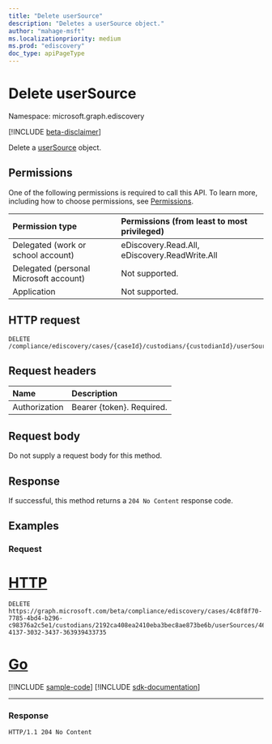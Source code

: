 ```yaml
---
title: "Delete userSource"
description: "Deletes a userSource object."
author: "mahage-msft"
ms.localizationpriority: medium
ms.prod: "ediscovery"
doc_type: apiPageType
---
```


# Delete userSource

Namespace: microsoft.graph.ediscovery

[!INCLUDE [beta-disclaimer](../../includes/beta-disclaimer.md)]

Delete a [userSource](../resources/ediscovery-usersource.md) object.

## Permissions

One of the following permissions is required to call this API. To learn more, including how to choose permissions, see [Permissions](/graph/permissions-reference).

|Permission type|Permissions (from least to most privileged)|
|:---|:---|
|Delegated (work or school account)|eDiscovery.Read.All, eDiscovery.ReadWrite.All|
|Delegated (personal Microsoft account)|Not supported.|
|Application|Not supported.|

## HTTP request

<!-- {
  "blockType": "ignored"
}
-->

``` http
DELETE /compliance/ediscovery/cases/{caseId}/custodians/{custodianId}/userSources/{userSourceId}
```

## Request headers

|Name|Description|
|:---|:---|
|Authorization|Bearer {token}. Required.|

## Request body

Do not supply a request body for this method.

## Response

If successful, this method returns a `204 No Content` response code.

## Examples

### Request


# [HTTP](#tab/http)
<!-- {
  "blockType": "request",
  "name": "delete_usersource"
}
-->

``` http
DELETE https://graph.microsoft.com/beta/compliance/ediscovery/cases/4c8f8f70-7785-4bd4-b296-c98376a2c5e1/custodians/2192ca408ea2410eba3bec8ae873be6b/userSources/46384443-4137-3032-3437-363939433735
```

# [Go](#tab/go)
[!INCLUDE [sample-code](../includes/snippets/go/delete-usersource-go-snippets.md)]
[!INCLUDE [sdk-documentation](../includes/snippets/snippets-sdk-documentation-link.md)]

---


### Response

<!-- {
  "blockType": "response",
  "truncated": true
}
-->

``` http
HTTP/1.1 204 No Content
```
